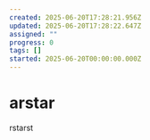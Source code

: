 ```yaml
---
created: 2025-06-20T17:28:21.956Z
updated: 2025-06-20T17:28:22.647Z
assigned: ""
progress: 0
tags: []
started: 2025-06-20T00:00:00.000Z
---
```


# arstar

rstarst

